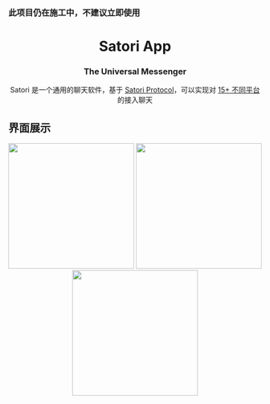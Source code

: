 ### 此项目仍在施工中，不建议立即使用


<div align=center>
<h1>Satori App</h1>
<h3>The Universal Messenger</h3>
Satori 是一个通用的聊天软件，基于 <a href="https://satori.js.org/zh-CN/introduction.html">Satori Protocol</a>，可以实现对 <a href="https://satori.js.org/zh-CN/introduction.html">15+ 不同平台</a> 的接入聊天
</div>



## 界面展示

<div align=center>
<img src=https://github.com/MicroCBer/satori-app/assets/66859419/96460e7c-0606-42e7-91e7-9bf9965664d6 width=250/>
<img src=https://github.com/MicroCBer/satori-app/assets/66859419/eb7cc59e-e1c1-458a-92b4-d07c8985eee9 width=250/>
<img src=https://github.com/MicroCBer/satori-app/assets/66859419/1a7d266d-baad-4c34-ab22-2ddf42ead9a3 width=250/>
</div>
